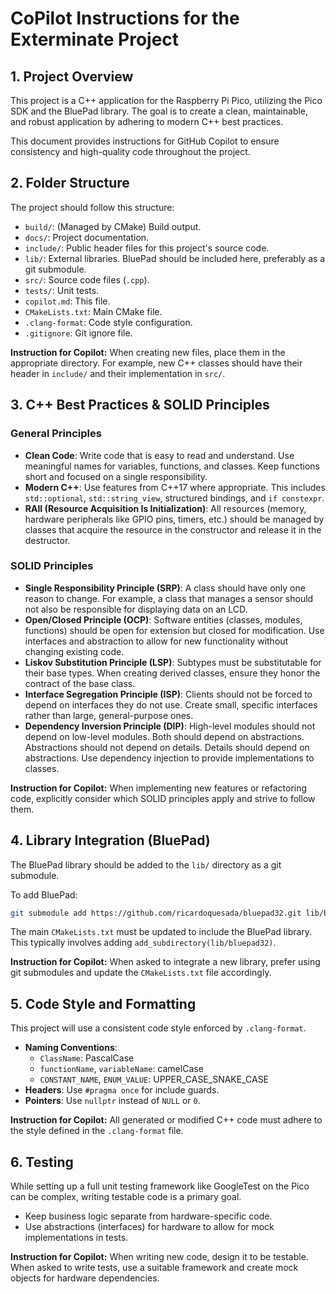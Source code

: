 # CoPilot Instructions for the Exterminate Project

## 1. Project Overview

This project is a C++ application for the Raspberry Pi Pico, utilizing the Pico SDK and the BluePad library. The goal is to create a clean, maintainable, and robust application by adhering to modern C++ best practices.

This document provides instructions for GitHub Copilot to ensure consistency and high-quality code throughout the project.

## 2. Folder Structure

The project should follow this structure:

- `build/`: (Managed by CMake) Build output.
- `docs/`: Project documentation.
- `include/`: Public header files for this project's source code.
- `lib/`: External libraries. BluePad should be included here, preferably as a git submodule.
- `src/`: Source code files (`.cpp`).
- `tests/`: Unit tests.
- `copilot.md`: This file.
- `CMakeLists.txt`: Main CMake file.
- `.clang-format`: Code style configuration.
- `.gitignore`: Git ignore file.

**Instruction for Copilot:** When creating new files, place them in the appropriate directory. For example, new C++ classes should have their header in `include/` and their implementation in `src/`.

## 3. C++ Best Practices & SOLID Principles

### General Principles
- **Clean Code**: Write code that is easy to read and understand. Use meaningful names for variables, functions, and classes. Keep functions short and focused on a single responsibility.
- **Modern C++**: Use features from C++17 where appropriate. This includes `std::optional`, `std::string_view`, structured bindings, and `if constexpr`.
- **RAII (Resource Acquisition Is Initialization)**: All resources (memory, hardware peripherals like GPIO pins, timers, etc.) should be managed by classes that acquire the resource in the constructor and release it in the destructor.

### SOLID Principles
- **Single Responsibility Principle (SRP)**: A class should have only one reason to change. For example, a class that manages a sensor should not also be responsible for displaying data on an LCD.
- **Open/Closed Principle (OCP)**: Software entities (classes, modules, functions) should be open for extension but closed for modification. Use interfaces and abstraction to allow for new functionality without changing existing code.
- **Liskov Substitution Principle (LSP)**: Subtypes must be substitutable for their base types. When creating derived classes, ensure they honor the contract of the base class.
- **Interface Segregation Principle (ISP)**: Clients should not be forced to depend on interfaces they do not use. Create small, specific interfaces rather than large, general-purpose ones.
- **Dependency Inversion Principle (DIP)**: High-level modules should not depend on low-level modules. Both should depend on abstractions. Abstractions should not depend on details. Details should depend on abstractions. Use dependency injection to provide implementations to classes.

**Instruction for Copilot:** When implementing new features or refactoring code, explicitly consider which SOLID principles apply and strive to follow them.

## 4. Library Integration (BluePad)

The BluePad library should be added to the `lib/` directory as a git submodule.

To add BluePad:
```bash
git submodule add https://github.com/ricardoquesada/bluepad32.git lib/bluepad32
```

The main `CMakeLists.txt` must be updated to include the BluePad library. This typically involves adding `add_subdirectory(lib/bluepad32)`.

**Instruction for Copilot:** When asked to integrate a new library, prefer using git submodules and update the `CMakeLists.txt` file accordingly.

## 5. Code Style and Formatting

This project will use a consistent code style enforced by `.clang-format`.

- **Naming Conventions**:
    - `ClassName`: PascalCase
    - `functionName`, `variableName`: camelCase
    - `CONSTANT_NAME`, `ENUM_VALUE`: UPPER_CASE_SNAKE_CASE
- **Headers**: Use `#pragma once` for include guards.
- **Pointers**: Use `nullptr` instead of `NULL` or `0`.

**Instruction for Copilot:** All generated or modified C++ code must adhere to the style defined in the `.clang-format` file.

## 6. Testing

While setting up a full unit testing framework like GoogleTest on the Pico can be complex, writing testable code is a primary goal.

- Keep business logic separate from hardware-specific code.
- Use abstractions (interfaces) for hardware to allow for mock implementations in tests.

**Instruction for Copilot:** When writing new code, design it to be testable. When asked to write tests, use a suitable framework and create mock objects for hardware dependencies.
